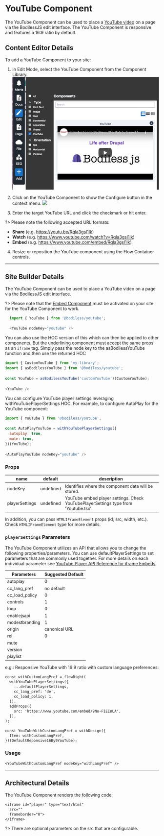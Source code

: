 # YouTube Component

The YouTube Component can be used to place a [YouTube video](https://www.youtube.com/) on a page via the
BodilessJS edit interface. The YouTube Component is responsive and features 
a 16:9 ratio by default. 

## Content Editor Details

To add a YouTube Component to your site:

1. In Edit Mode, select the YouTube Component from the Component Library.
![](./assets/YoutubeComponentLibrary.jpg)

2. Click on the YouTube Component to show the Configure button in the context menu. 
![](./assets/YoutubeFlow.jpg)

3. Enter the target YouTube URL and click the checkmark or hit enter.

?> Please note the following accepted URL formats:

  * **Share** (e.g. https://youtu.be/Rqla3gsl1Ik)
  * **Watch** (e.g. https://www.youtube.com/watch?v=Rqla3gsl1Ik)
  * **Embed** (e.g. https://www.youtube.com/embed/Rqla3gsl1Ik)

4. Resize or reposition the YouTube component using the Flow Container controls.


---

## Site Builder Details

The YouTube Component can be used to place a YouTube video on a page via the 
BodilessJS edit interface.

?> Please note that the [Embed Component](../../../Components/Embed) must be activated on your site for the YouTube Component to work.


``` js
  import { YouTube } from '@bodiless/youtube';

  <YouTube nodeKey="youtube" />
  ```

You can also use the HOC version of this which can then be applied to 
other components. But the underlining component must accept the same props
as an `iframe` tag. Simply pass the node key to the asBodilessYouTube function
and then use the returned HOC

  ``` js
  import { CustomYouTube } from 'my-library';
  import { asBodilessYouTube } from '@bodiless/youtube';

  const YouTube = asBodilessYouTube('customYouTube')(CustomYouTube);

  <YouTube />
  ```

You can configure YouTube player settings leveraging withYouTubePlayerSettings 
HOC. For example, to configure AutoPlay for the YouTube component:

  ``` js
  import { YouTube } from '@bodiless/youtube';

  const AutoPlayYouTube = withYouTubePlayerSettings({
    autoplay: true,
    mute: true,
  })(YouTube);

  <AutoPlayYouTube nodeKey="youtube" />
  ```

### Props

| name           | default   | description                                                                         |
|----------------|-----------|-------------------------------------------------------------------------------------|
| nodeKey        | undefined | Identifies where the component data will be stored.                                 |
| playerSettings | undefined | YouTube embed player settings. Check YouTubePlayerSettings type from 'Youtube.tsx'. |

In addition, you can pass `HTMLIFrameElement` props (id, src, width, etc.). Check `HTMLIFrameElement` type for more details.

### `playerSettings` Parameters 

The YouTube Component utilizes an API that allows you to change the following
properties/parameters. You can use defaultPlayerSettings to set parameters that
are commonly used together. For more details on each individual parameter see [YouTube Player API Reference for iframe Embeds](https://developers.google.com/youtube/iframe_api_reference). 


| Parameters | Suggested Default | 
| -------- | -------- |
| autoplay     | 0     |
| cc_lang_pref    | no default    |
| cc_load_policy  | 0 |
| controls |  1 |
| loop |  0 |
| enablejsapi  |  1 |
| modestbranding |  1 |
| origin |  canonical URL |
| rel | 0 |
| mute | |
| version | |
| playlist | |


e.g.: Responsive YouTube with 16:9 ratio with custom language preferences:


```
const withCustomLangPref = flowRight(
  withYouTubePlayerSettings({
    ...defaultPlayerSettings,
    cc_lang_pref: 'de',
    cc_load_policy: 1,
  }),
  addProps({
    src: 'https://www.youtube.com/embed/9No-FiEInLA',
  }),
);

const YouTubeWithCustomLangPref = withDesign({
  Item: withCustomLangPref,
})(DefaultReponsive16By9YouTube);
```

### Usage

```
<YouTubeWithCustomLangPref nodeKey="withLangPref" />
```

---

## Architectural Details

The YouTube Component renders the following code:

```
<iframe id="player" type="text/html" 
  src=""
  frameborder="0">
</iframe>
```

?> There are optional parameters on the src that are configurable.
